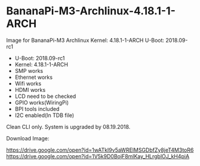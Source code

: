 # BananaPi-M3-Archlinux-4.18.1-1-ARCH

Image for BananaPi-M3 Archlinux Kernel: 4.18.1-1-ARCH U-Boot: 2018.09-rc1

* U-Boot: 2018.09-rc1
* Kernel: 4.18.1-1-ARCH
* SMP works
* Ethernet works
* Wifi works
* HDMI works
* LCD need to be checked
* GPIO works(WiringPi)
* BPI tools included
* I2C enabled(In TDB file)

Clean CLI only. System is upgraded by 08.19.2018.

Download Image:

https://drive.google.com/open?id=1wATkI9v5aWRElMSGDbfZy8jeT4M3toR6
https://drive.google.com/open?id=1V5k9D0BojF8mlKay_HLrgblOJ_kH4piA
